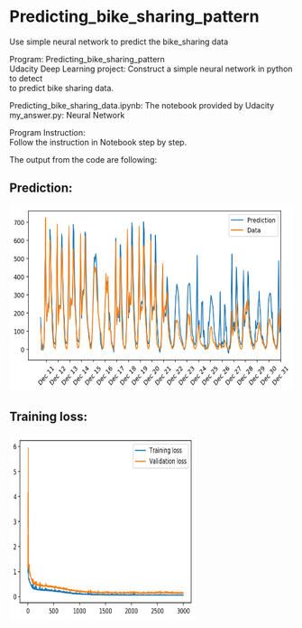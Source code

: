 # Predicting_bike_sharing_pattern
Use simple neural network to predict the bike_sharing data  

Program: Predicting_bike_sharing_pattern  
Udacity Deep Learning project: Construct a simple neural network in python to detect    
 to predict bike sharing data.  

Predicting_bike_sharing_data.ipynb: The notebook provided by Udacity   
my_answer.py: Neural Network  


Program Instruction:  
Follow the instruction in Notebook step by step.   

The output from the code are following:  
## Prediction:    
<img src="https://github.com/CarlEarth/Predicting_bike_sharing_pattern/blob/main/prediction.png" width="660" height="330">  

## Training loss:  
<img src="https://github.com/CarlEarth/Predicting_bike_sharing_pattern/blob/main/training_loss.png" width="330" height="330">  
